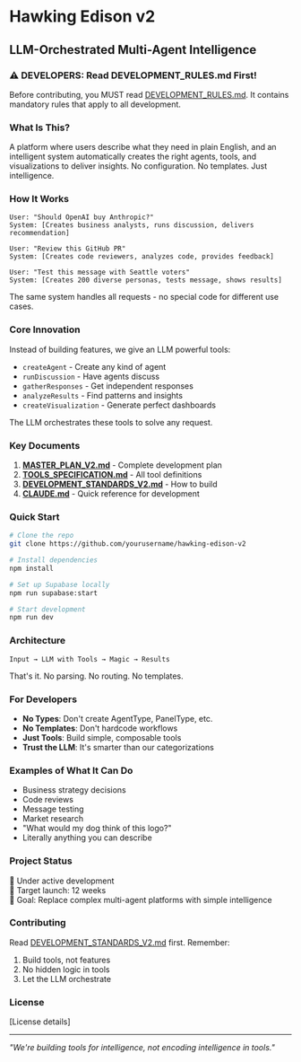 # Hawking Edison v2
## LLM-Orchestrated Multi-Agent Intelligence

### ⚠️ DEVELOPERS: Read DEVELOPMENT_RULES.md First!
Before contributing, you MUST read [DEVELOPMENT_RULES.md](DEVELOPMENT_RULES.md). It contains mandatory rules that apply to all development.

### What Is This?
A platform where users describe what they need in plain English, and an intelligent system automatically creates the right agents, tools, and visualizations to deliver insights. No configuration. No templates. Just intelligence.

### How It Works
```
User: "Should OpenAI buy Anthropic?"
System: [Creates business analysts, runs discussion, delivers recommendation]

User: "Review this GitHub PR"  
System: [Creates code reviewers, analyzes code, provides feedback]

User: "Test this message with Seattle voters"
System: [Creates 200 diverse personas, tests message, shows results]
```

The same system handles all requests - no special code for different use cases.

### Core Innovation
Instead of building features, we give an LLM powerful tools:
- `createAgent` - Create any kind of agent
- `runDiscussion` - Have agents discuss  
- `gatherResponses` - Get independent responses
- `analyzeResults` - Find patterns and insights
- `createVisualization` - Generate perfect dashboards

The LLM orchestrates these tools to solve any request.

### Key Documents
1. **[MASTER_PLAN_V2.md](MASTER_PLAN_V2.md)** - Complete development plan
2. **[TOOLS_SPECIFICATION.md](TOOLS_SPECIFICATION.md)** - All tool definitions
3. **[DEVELOPMENT_STANDARDS_V2.md](DEVELOPMENT_STANDARDS_V2.md)** - How to build
4. **[CLAUDE.md](CLAUDE.md)** - Quick reference for development

### Quick Start
```bash
# Clone the repo
git clone https://github.com/yourusername/hawking-edison-v2

# Install dependencies
npm install

# Set up Supabase locally
npm run supabase:start

# Start development
npm run dev
```

### Architecture
```
Input → LLM with Tools → Magic → Results
```

That's it. No parsing. No routing. No templates.

### For Developers
- **No Types**: Don't create AgentType, PanelType, etc.
- **No Templates**: Don't hardcode workflows
- **Just Tools**: Build simple, composable tools
- **Trust the LLM**: It's smarter than our categorizations

### Examples of What It Can Do
- Business strategy decisions
- Code reviews
- Message testing
- Market research
- "What would my dog think of this logo?"
- Literally anything you can describe

### Project Status
🚧 Under active development  
📅 Target launch: 12 weeks  
🎯 Goal: Replace complex multi-agent platforms with simple intelligence

### Contributing
Read [DEVELOPMENT_STANDARDS_V2.md](DEVELOPMENT_STANDARDS_V2.md) first. Remember:
1. Build tools, not features
2. No hidden logic in tools
3. Let the LLM orchestrate

### License
[License details]

---

*"We're building tools for intelligence, not encoding intelligence in tools."*